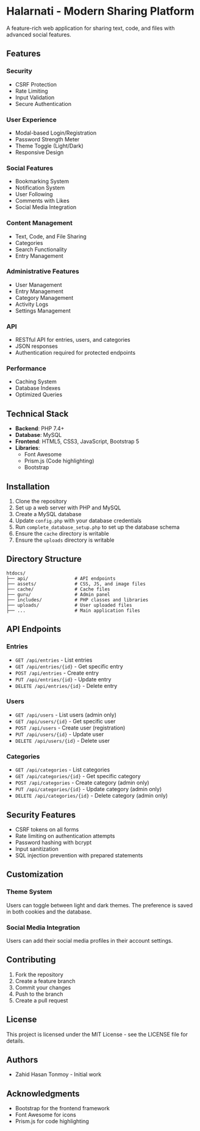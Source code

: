 # Halarnati - Modern Sharing Platform

A feature-rich web application for sharing text, code, and files with advanced social features.

## Features

### Security
- CSRF Protection
- Rate Limiting
- Input Validation
- Secure Authentication

### User Experience
- Modal-based Login/Registration
- Password Strength Meter
- Theme Toggle (Light/Dark)
- Responsive Design

### Social Features
- Bookmarking System
- Notification System
- User Following
- Comments with Likes
- Social Media Integration

### Content Management
- Text, Code, and File Sharing
- Categories
- Search Functionality
- Entry Management

### Administrative Features
- User Management
- Entry Management
- Category Management
- Activity Logs
- Settings Management

### API
- RESTful API for entries, users, and categories
- JSON responses
- Authentication required for protected endpoints

### Performance
- Caching System
- Database Indexes
- Optimized Queries

## Technical Stack

- **Backend**: PHP 7.4+
- **Database**: MySQL
- **Frontend**: HTML5, CSS3, JavaScript, Bootstrap 5
- **Libraries**: 
  - Font Awesome
  - Prism.js (Code highlighting)
  - Bootstrap

## Installation

1. Clone the repository
2. Set up a web server with PHP and MySQL
3. Create a MySQL database
4. Update `config.php` with your database credentials
5. Run `complete_database_setup.php` to set up the database schema
6. Ensure the `cache` directory is writable
7. Ensure the `uploads` directory is writable

## Directory Structure

```
htdocs/
├── api/                 # API endpoints
├── assets/              # CSS, JS, and image files
├── cache/               # Cache files
├── guru/                # Admin panel
├── includes/            # PHP classes and libraries
├── uploads/             # User uploaded files
├── ...                  # Main application files
```

## API Endpoints

### Entries
- `GET /api/entries` - List entries
- `GET /api/entries/{id}` - Get specific entry
- `POST /api/entries` - Create entry
- `PUT /api/entries/{id}` - Update entry
- `DELETE /api/entries/{id}` - Delete entry

### Users
- `GET /api/users` - List users (admin only)
- `GET /api/users/{id}` - Get specific user
- `POST /api/users` - Create user (registration)
- `PUT /api/users/{id}` - Update user
- `DELETE /api/users/{id}` - Delete user

### Categories
- `GET /api/categories` - List categories
- `GET /api/categories/{id}` - Get specific category
- `POST /api/categories` - Create category (admin only)
- `PUT /api/categories/{id}` - Update category (admin only)
- `DELETE /api/categories/{id}` - Delete category (admin only)

## Security Features

- CSRF tokens on all forms
- Rate limiting on authentication attempts
- Password hashing with bcrypt
- Input sanitization
- SQL injection prevention with prepared statements

## Customization

### Theme System
Users can toggle between light and dark themes. The preference is saved in both cookies and the database.

### Social Media Integration
Users can add their social media profiles in their account settings.

## Contributing

1. Fork the repository
2. Create a feature branch
3. Commit your changes
4. Push to the branch
5. Create a pull request

## License

This project is licensed under the MIT License - see the LICENSE file for details.

## Authors

- Zahid Hasan Tonmoy - Initial work

## Acknowledgments

- Bootstrap for the frontend framework
- Font Awesome for icons
- Prism.js for code highlighting